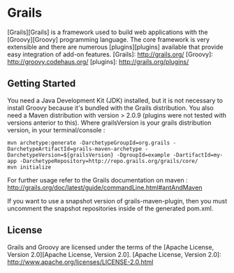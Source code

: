 Grails
===

[Grails][Grails] is a framework used to build web applications with the [Groovy][Groovy] programming language. The core framework is very extensible and there are numerous [plugins][plugins] available that provide easy integration of add-on features.
[Grails]: http://grails.org/
[Groovy]: http://groovy.codehaus.org/
[plugins]: http://grails.org/plugins/

Getting Started
---

You need a Java Development Kit (JDK) installed, but it is not necessary to install Groovy because it's bundled with the Grails distribution.
You also need a Maven distribution with version > 2.0.9 (plugins were not tested with versions anterior to this).
Where grailsVersion is your grails distribution version, in your terminal/console : 
	
	mvn archetype:generate -DarchetypeGroupId=org.grails -DarchetypeArtifactId=grails-maven-archetype -DarchetypeVersion=${grailsVersion} -DgroupId=example -DartifactId=my-app -DarchetypeRepository=http://repo.grails.org/grails/core/
	mvn initialize

For further usage refer to the Grails documentation on maven : http://grails.org/doc/latest/guide/commandLine.html#antAndMaven

If you want to use a snapshot version of grails-maven-plugin, then you must uncomment the snapshot repositories inside of the generated pom.xml.

License
---

Grails and Groovy are licensed under the terms of the [Apache License, Version 2.0][Apache License, Version 2.0].
[Apache License, Version 2.0]: http://www.apache.org/licenses/LICENSE-2.0.html